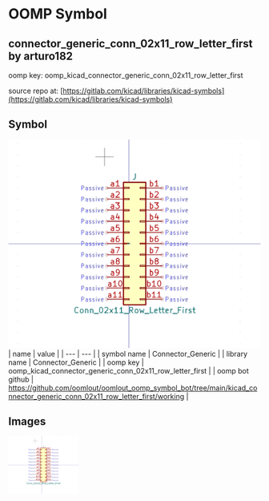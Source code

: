 # OOMP Symbol  
## connector_generic_conn_02x11_row_letter_first  by arturo182  
  
oomp key: oomp_kicad_connector_generic_conn_02x11_row_letter_first  
  
source repo at: [https://gitlab.com/kicad/libraries/kicad-symbols](https://gitlab.com/kicad/libraries/kicad-symbols)  
## Symbol  
  
[![working.png](working_600.png)](working.png)  
| name | value | 
| --- | --- | 
| symbol name | Connector_Generic | 
| library name | Connector_Generic | 
| oomp key | oomp_kicad_connector_generic_conn_02x11_row_letter_first | 
| oomp bot github | https://github.com/oomlout/oomlout_oomp_symbol_bot/tree/main/kicad_connector_generic_conn_02x11_row_letter_first/working | 
## Images  
  
[![working.png](working_140.png)](working.png)  
